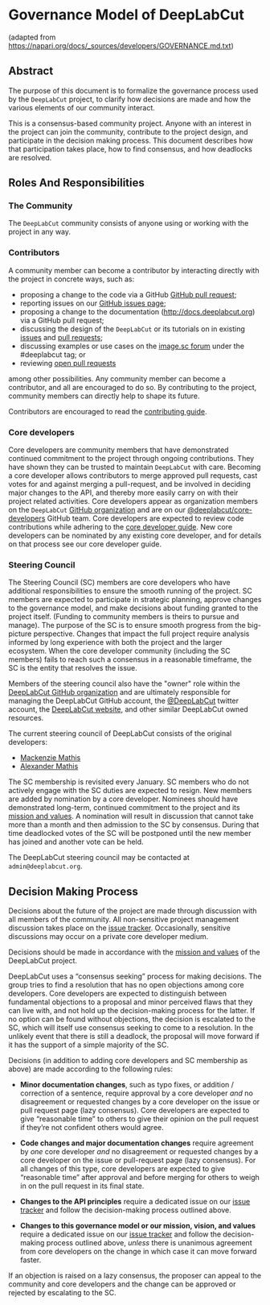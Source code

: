 # Governance Model of DeepLabCut
(adapted from https://napari.org/docs/_sources/developers/GOVERNANCE.md.txt)

## Abstract

The purpose of this document is to formalize the governance process used by the
`DeepLabCut` project, to clarify how decisions are made and how the various
elements of our community interact.

This is a consensus-based community project. Anyone with an interest in the
project can join the community, contribute to the project design, and
participate in the decision making process. This document describes how that
participation takes place, how to find consensus, and how deadlocks are
resolved.

## Roles And Responsibilities

### The Community

The `DeepLabCut` community consists of anyone using or working with the project
in any way.

### Contributors

A community member can become a contributor by interacting directly with the
project in concrete ways, such as:

- proposing a change to the code via a GitHub
  [GitHub pull request](https://github.com/DeepLabCut/DeepLabCut/pulls);
- reporting issues on our
  [GitHub issues page](https://github.com/DeepLabCut/DeepLabCut/issues);
- proposing a change to the documentation (http://docs.deeplabcut.org) via a
  GitHub pull request;
- discussing the design of the `DeepLabCut` or its tutorials on in existing
  [issues](https://github.com/DeepLabCut/DeepLabCut/issues) and
  [pull requests](https://github.com/DeepLabCut/DeepLabCut/pulls);
- discussing examples or use cases on the
  [image.sc forum](https://forum.image.sc/tags/DeepLabCut) under the #deeplabcut tag; or
- reviewing [open pull requests](https://github.com/DeepLabCut/DeepLabCut/pulls)

among other possibilities. Any community member can become a contributor, and
all are encouraged to do so. By contributing to the project, community members
can directly help to shape its future.

Contributors are encouraged to read the [contributing guide](CONTRIBUTING.md).

### Core developers

Core developers are community members that have demonstrated continued
commitment to the project through ongoing contributions. They
have shown they can be trusted to maintain `DeepLabCut` with care. Becoming a
core developer allows contributors to merge approved pull requests, cast votes
for and against merging a pull-request, and be involved in deciding major
changes to the API, and thereby more easily carry on with their project related
activities. Core developers appear as organization members on the `DeepLabCut`
[GitHub organization](https://github.com/orgs/DeepLabCut/people) and are on our
[@deeplabcut/core-developers](https://github.com/orgs/DeepLabCut/teams/core-developers) GitHub team. Core
developers are expected to review code contributions while adhering to the
[core developer guide](CORE_DEV_GUIDE.md). New core developers can be nominated by any existing core developer, 
and for details on that process see our core developer guide.

### Steering Council

The Steering Council (SC) members are core developers who have additional
responsibilities to ensure the smooth running of the project. SC members are
expected to participate in strategic planning, approve changes to the
governance model, and make decisions about funding granted to the project
itself. (Funding to community members is theirs to pursue and manage). The
purpose of the SC is to ensure smooth progress from the big-picture
perspective. Changes that impact the full project require analysis informed by
long experience with both the project and the larger ecosystem. When the core
developer community (including the SC members) fails to reach such a consensus
in a reasonable timeframe, the SC is the entity that resolves the issue.

Members of the steering council also have the "owner" role within the [DeepLabCut GitHub organization](https://github.com/DeepLabCut/)
and are ultimately responsible for managing the DeepLabCut GitHub account, the [@DeepLabCut](https://twitter.com/DeepLabCut)
twitter account, the [DeepLabCut website](http://www.DeepLabCut.org), and other similar DeepLabCut owned resources.

The current steering council of DeepLabCut consists of the original developers:

- [Mackenzie Mathis](https://github.com/mmathislab)
- [Alexander Mathis](https://github.com/alexemg)

The SC membership is revisited every January. SC members who do
not actively engage with the SC duties are expected to resign. New members are
added by nomination by a core developer. Nominees should have demonstrated
long-term, continued commitment to the project and its [mission and values](MISSION_AND_VALUES.md). A
nomination will result in discussion that cannot take more than a month and
then admission to the SC by consensus. During that time deadlocked votes of the SC will
be postponed until the new member has joined and another vote can be held.

The DeepLabCut steering council may be contacted at `admin@deeplabcut.org`.

## Decision Making Process

Decisions about the future of the project are made through discussion with all
members of the community. All non-sensitive project management discussion takes
place on the [issue tracker](https://github.com/deeplabcut/deeplabcut/issues). Occasionally,
sensitive discussions may occur on a private core developer medium.

Decisions should be made in accordance with the [mission and values](MISSION_AND_VALUES.md)
of the DeepLabCut project.

DeepLabCut uses a “consensus seeking” process for making decisions. The group
tries to find a resolution that has no open objections among core developers.
Core developers are expected to distinguish between fundamental objections to a
proposal and minor perceived flaws that they can live with, and not hold up the
decision-making process for the latter.  If no option can be found without
objections, the decision is escalated to the SC, which will itself use
consensus seeking to come to a resolution. In the unlikely event that there is
still a deadlock, the proposal will move forward if it has the support of a
simple majority of the SC.

Decisions (in addition to adding core developers and SC membership as above)
are made according to the following rules:

- **Minor documentation changes**, such as typo fixes, or addition / correction of a
  sentence, require approval by a core developer *and* no disagreement or requested
  changes by a core developer on the issue or pull request page (lazy
  consensus). Core developers are expected to give “reasonable time” to others
  to give their opinion on the pull request if they’re not confident others
  would agree.

- **Code changes and major documentation changes** require agreement by *one*
  core developer *and* no disagreement or requested changes by a core developer
  on the issue or pull-request page (lazy consensus). For all changes of this type,
  core developers are expected to give “reasonable time” after approval and before
  merging for others to weigh in on the pull request in its final state.

- **Changes to the API principles** require a dedicated issue on our
  [issue tracker](https://github.com/DeepLabCut/DeepLabCut/issues) and follow the
  decision-making process outlined above.

- **Changes to this governance model or our mission, vision, and values**
  require a  dedicated issue on our [issue tracker](https://github.com/DeepLabCut/DeepLabCut/issues)
  and follow the decision-making process outlined above,
  *unless* there is unanimous agreement from core developers on the change in
  which case it can move forward faster.

If an objection is raised on a lazy consensus, the proposer can appeal to the
community and core developers and the change can be approved or rejected by
escalating to the SC.
